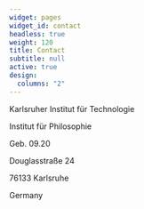 ```yaml
---
widget: pages
widget_id: contact
headless: true
weight: 120
title: Contact
subtitle: null
active: true
design:
  columns: "2"
---
```

Karlsruher Institut für Technologie

Institut für Philosophie

Geb. 09.20

Douglasstraße 24

76133 Karlsruhe

Germany

